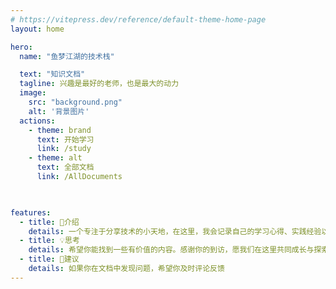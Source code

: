 ```yaml
---
# https://vitepress.dev/reference/default-theme-home-page
layout: home

hero:
  name: "鱼梦江湖的技术栈"

  text: "知识文档"
  tagline: 兴趣是最好的老师，也是最大的动力
  image:
    src: "background.png"
    alt: '背景图片'
  actions:
    - theme: brand
      text: 开始学习
      link: /study
    - theme: alt
      text: 全部文档  
      link: /AllDocuments
    


features:
  - title: 🌟介绍 
    details: 一个专注于分享技术的小天地，在这里，我会记录自己的学习心得、实践经验以及生活中的点滴感悟。
  - title: 💡思考 
    details: 希望你能找到一些有价值的内容。感谢你的到访，愿我们在这里共同成长与探索！
  - title: 💪建议
    details: 如果你在文档中发现问题，希望你及时评论反馈
---
```


<MouseEvent/>